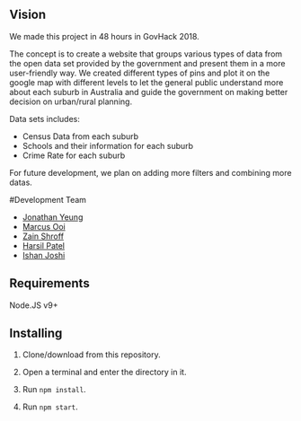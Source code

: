 ## Vision
We made this project in 48 hours in GovHack 2018.

The concept is to create a website that groups various types of data from the open data set provided by the government and present them in a more user-friendly way. 
We created different types of pins and plot it on the google map with different levels to let the general public understand more about each suburb in Australia and guide the government on making better decision on urban/rural planning.

Data sets includes:
- Census Data from each suburb
- Schools and their information for each suburb
- Crime Rate for each suburb

For future development, we plan on adding more filters and combining more datas.

#Development Team
- [Jonathan Yeung](https://github.com/YeungJonathan)
- [Marcus Ooi](https://github.com/MarcusKJOoi)
- [Zain Shroff](https://github.com/zain610)
- [Harsil Patel](https://github.com/harsilspatel)
- [Ishan Joshi](https://github.com/ish-joshi)

## Requirements
Node.JS v9+

## Installing
1. Clone/download from this repository.

2. Open a terminal and enter the directory in it.

3. Run <code>npm install</code>.

4. Run <code>npm start</code>.
